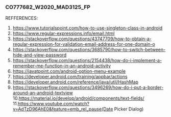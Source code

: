 ### CO777682_W2020_MAD3125_FP

REFFERENCES:

1. https://www.tutorialspoint.com/how-to-use-singleton-class-in-android
2. https://www.regular-expressions.info/email.html
3. https://stackoverflow.com/questions/43747709/how-to-obtain-a-regular-expression-for-validation-email-address-for-one-domain-o
4. https://stackoverflow.com/questions/3685790/how-to-switch-between-hide-and-view-password
5. https://stackoverflow.com/questions/2154438/how-do-i-implement-a-remember-me-function-in-an-android-activity
6. https://javatpoint.com/android-option-menu-example
7. https://developer.android.com/training/appbar/actions
8. https://developer.android.com/reference/java/util/HashMap
9. https://stackoverflow.com/questions/3496269/how-do-i-put-a-border-around-an-android-textview 10.https://material.io/develop/android/components/text-fields/ 
11.https://www.youtube.com/watch?v=AdTzD96AhE0&feature=emb_rel_pause(Date Picker Dialog)

             
